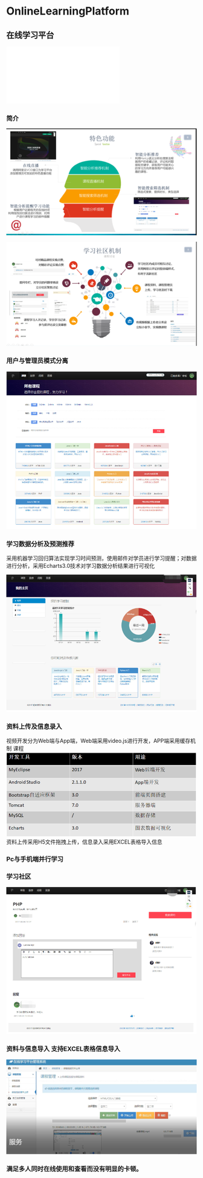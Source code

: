 # OnlineLearningPlatform
## 在线学习平台

<iframe src="//player.bilibili.com/player.html?aid=13016707&cid=21373660&page=1" scrolling="no" border="0" frameborder="no" framespacing="0" allowfullscreen="true"> </iframe>



### 简介

![](assets/markdown-img-paste-20181231150102365.png)

![](assets/markdown-img-paste-20181231150145413.png)

### 用户与管理员模式分离

![](assets/markdown-img-paste-20181231150845983.png)
### 学习数据分析及预测推荐
采用机器学习回归算法实现学习时间预测，使用邮件对学员进行学习提醒；对数据进行分析，采用Echarts3.0技术对学习数据分析结果进行可视化

![](assets/markdown-img-paste-20181231151105992.png)

### 资料上传及信息录入
视频开发分为Web端与App端，Web端采用video.js进行开发，APP端采用缓存机制
课程
![](assets/markdown-img-paste-20181231145822576.png)
资料上传采用H5文件拖拽上传，信息录入采用EXCEL表格导入信息

### Pc与手机端并行学习
### 学习社区
![](assets/markdown-img-paste-20181231150956664.png)

### 资料与信息导入 支持EXCEL表格信息导入

![](assets/markdown-img-paste-20181231151334770.png)
### 满⾜多⼈同时在线使⽤和查看⽽没有明显的卡顿。

